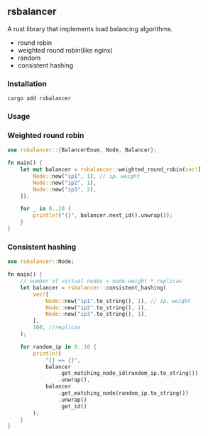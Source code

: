 ## rsbalancer

A rust library that implements load balancing algorithms.

- round robin
- weighted round robin(like nginx)
- random
- consistent hashing

### Installation
```shell
cargo add rsbalancer
```

### Usage

### Weighted round robin
```rust
use rsbalancer::{BalancerEnum, Node, Balancer};

fn main() {
    let mut balancer = rsbalancer::weighted_round_robin(vec![
        Node::new("ip1", 1), // ip、weight
        Node::new("ip2", 1),
        Node::new("ip3", 2),
    ]);

    for _ in 0..10 {
        println!("{}", balancer.next_id().unwrap());
    }
}
```

### Consistent hashing
```rust
use rsbalancer::Node;

fn main() {
    // number of virtual nodes = node.weight * replicas
    let balancer = rsbalancer::consistent_hashing(
        vec![
            Node::new("ip1".to_string(), 1), // ip、weight
            Node::new("ip2".to_string(), 1),
            Node::new("ip3".to_string(), 1),
        ],
        160, //replicas
    );

    for random_ip in 0..10 {
        println!(
            "{} == {}",
            balancer
                .get_matching_node_id(random_ip.to_string())
                .unwrap(),
            balancer
                .get_matching_node(random_ip.to_string())
                .unwrap()
                .get_id()
        );
    }
}

```